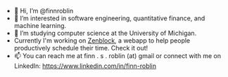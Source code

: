 - 👋 Hi, I’m @finnroblin
- 👀 I’m interested in software engineering, quantitative finance, and machine learning. 
- 🌱 I’m studying computer science at the University of Michigan.
- Currently I'm working on [Zenblock](https://github.com/finnroblin/timeblock), a webapp to help people productively schedule their time. Check it out!
- 📫 You can reach me at finn . s . roblin (at) gmail or connect with me on LinkedIn: https://www.linkedin.com/in/finn-roblin

<!---
finnroblin/finnroblin is a ✨ special ✨ repository because its `README.md` (this file) appears on your GitHub profile.
You can click the Preview link to take a look at your changes.
--->
